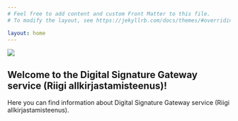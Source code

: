 ```yaml
---
# Feel free to add content and custom Front Matter to this file.
# To modify the layout, see https://jekyllrb.com/docs/themes/#overriding-theme-defaults

layout: home
---
```

![](https://raw.githubusercontent.com/open-eid/SiGa/develop/docs/img/EL_Regionaalarengu_Fond_horisontaalne-vaike.jpg)

## Welcome to the Digital Signature Gateway service (Riigi allkirjastamisteenus)!

Here you can find information about Digital Signature Gateway service (Riigi allkirjastamisteenus).